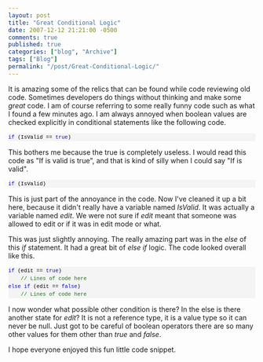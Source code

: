```yaml
---
layout: post
title: "Great Conditional Logic"
date: 2007-12-12 21:21:00 -0500
comments: true
published: true
categories: ["blog", "Archive"]
tags: ["Blog"]
permalink: "/post/Great-Conditional-Logic/"
---
```

<!-- more -->



<p>It is amazing some of the relics that can be found while code reviewing old code. Sometimes developers do things without thinking and make some <em>great</em> code. I am of course referring to some really funny code such as what I found a few minutes ago. I am always annoyed when boolean values are checked explicitly in conditional statements like the following code.</p>
<div>
<pre style="font-size: 8pt; margin: 0em; overflow: visible; width: 100%; color: black; line-height: 12pt; font-family: consolas, 'Courier New', courier, monospace; background-color: #f4f4f4; border-style: none; padding: 0px;"><span style="color:#0000ff;">if</span> (IsValid == <span style="color:#0000ff;">true</span>)</pre>
</div>
<p>This bothers me because the true is completely useless. I would read this code as "If is valid is true", and that is kind of silly when I could say "If is valid".</p>
<div>
<pre style="font-size: 8pt; margin: 0em; overflow: visible; width: 100%; color: black; line-height: 12pt; font-family: consolas, 'Courier New', courier, monospace; background-color: #f4f4f4; border-style: none; padding: 0px;"><span style="color:#0000ff;">if</span> (IsValid)</pre>
</div>
<p>This is just part of the annoyance in the code. Now I've cleaned it up a bit here, because it didn't really have a variable named <em>IsValid</em>. It was actually a variable named <em>edit</em>. We were not sure if <em>edit</em> meant that someone was allowed to edit or if it was in edit mode or what.</p>
<p>This was just slightly annoying. The really amazing part was in the <em>else</em> of this <em>if</em> statement. It had a great bit of <em>else if</em> logic. The code looked overall like this.</p>
<div>
<pre style="font-size: 8pt; margin: 0em; overflow: visible; width: 100%; color: black; line-height: 12pt; font-family: consolas, 'Courier New', courier, monospace; background-color: #f4f4f4; border-style: none; padding: 0px;"><span style="color:#0000ff;">if</span> (edit == <span style="color:#0000ff;">true</span>)
    <span style="color:#008000;">// Lines of code here</span>
<span style="color:#0000ff;">else</span> <span style="color:#0000ff;">if</span> (edit == <span style="color:#0000ff;">false</span>)
    <span style="color:#008000;">// Lines of code here</span>
</pre>
</div>
<p>I now wonder what possible other condition is there? In the else is there another state for <em>edit</em>? It is not a reference type, it is a value type so it can never be null. Just got to be careful of boolean operators there are so many other values for them other than <em>true</em> and <em>false</em>.</p>
<p>I hope everyone enjoyed this fun little code snippet.</p>
